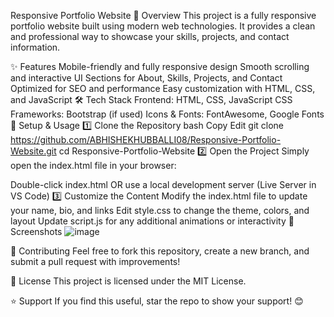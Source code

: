 Responsive Portfolio Website
🚀 Overview
This project is a fully responsive portfolio website built using modern web technologies. It provides a clean and professional way to showcase your skills, projects, and contact information.

✨ Features
Mobile-friendly and fully responsive design
Smooth scrolling and interactive UI
Sections for About, Skills, Projects, and Contact
Optimized for SEO and performance
Easy customization with HTML, CSS, and JavaScript
🛠 Tech Stack
Frontend: HTML, CSS, JavaScript
CSS Frameworks: Bootstrap (if used)
Icons & Fonts: FontAwesome, Google Fonts
📌 Setup & Usage
1️⃣ Clone the Repository
bash
Copy
Edit
git clone https://github.com/ABHISHEKHUBBALLI08/Responsive-Portfolio-Website.git
cd Responsive-Portfolio-Website
2️⃣ Open the Project
Simply open the index.html file in your browser:

Double-click index.html
OR use a local development server (Live Server in VS Code)
3️⃣ Customize the Content
Modify the index.html file to update your name, bio, and links
Edit style.css to change the theme, colors, and layout
Update script.js for any additional animations or interactivity
📸 Screenshots
![image](https://github.com/user-attachments/assets/f4f929d3-8f4f-4750-83fc-6c39731addde)


📢 Contributing
Feel free to fork this repository, create a new branch, and submit a pull request with improvements!

📜 License
This project is licensed under the MIT License.

⭐ Support
If you find this useful, star the repo to show your support! 😊
